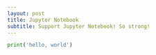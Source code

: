 ```yaml
---
layout: post
title: Jupyter Notebook
subtitle: Support Jupyter Notebook! So strong!
---
```


```python
print('hello, world')
```
